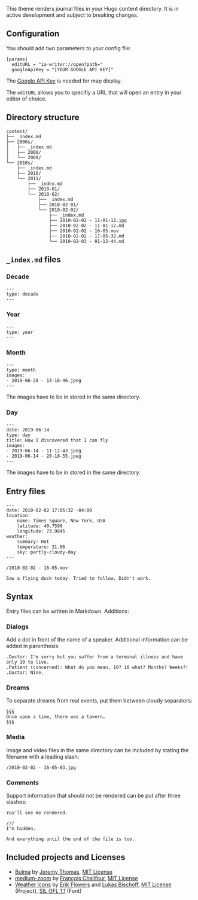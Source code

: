 This theme renders journal files in your Hugo content directory. It is in active development and subject to breaking changes.

## Configuration

You should add two parameters to your config file:

```
[params]
  editURL = "ia-writer://open?path="
  googleApiKey = "[YOUR GOOGLE API KEY]"
```

The [Google API Key](https://developers.google.com/maps/documentation/javascript/get-api-key) is needed for map display.

The `editURL` allows you to specifiy a URL that will open an entry in your editor of choice.

## Directory structure

```
content/
├── _index.md
├── 2000s/
│   ├── _index.md
│   ├── 2008/
│   └── 2009/
└── 2010s/
    ├── _index.md
    ├── 2010/
    └── 2011/
        ├── _index.md
        ├── 2010-01/
        └── 2010-02/
            ├── _index.md
            ├── 2010-02-01/
            └── 2010-02-02/
                ├── _index.md
                ├── 2010-02-02 - 11-01-12.jpg
                ├── 2010-02-02 - 11-01-12.md
                ├── 2010-02-02 - 16-05.mov
                ├── 2010-02-02 - 17-05-32.md
                └── 2010-02-03 - 01-12-44.md
```

## `_index.md` files

### Decade

```
---
type: decade
---
```

### Year

```
---
type: year
---
```

### Month

```
---
type: month
images:
- 2019-06-28 - 13-16-46.jpeg
---
```

The images have to be in stored in the same directory.

### Day

```
---
date: 2019-06-14
type: day
title: How I discovered that I can fly
images:
- 2019-06-14 - 11-12-43.jpeg
- 2019-06-14 - 20-18-55.jpeg
---
```

The images have to be in stored in the same directory.

## Entry files

```
---
date: 2010-02-02 17:05:32 -04:00
location:
    name: Times Square, New York, USA
    latitude: 40.7590
    longitude: 73.9845
weather:
    summary: Hot
    temperature: 31.06
    sky: partly-cloudy-day
---

/2010-02-02 - 16-05.mov

Saw a flying duck today. Tried to follow. Didn't work.
```

## Syntax

Entry files can be written in Markdown. Additions:

### Dialogs

Add a dot in front of the name of a speaker. Additional information can be added in parenthesis:

```
.Doctor: I'm sorry but you suffer from a terminal illness and have only 10 to live.
.Patient (concerned): What do you mean, 10? 10 what? Months? Weeks?!
.Doctor: Nine.
```

### Dreams

To separate dreams from real events, put them between cloudy separators:

```
§§§
Once upon a time, there was a tavern…
§§§
```

### Media

Image and video files in the same directory can be included by stating the filename with a leading slash:

```
/2010-02-02 - 16-05-03.jpg
```

### Comments

Support information that should not be rendered can be put after three slashes:

```
You'll see me rendered.

///
I'm hidden.

And everything until the end of the file is too.
```

## Included projects and Licenses

- [Bulma](http://bulma.io) by [Jeremy Thomas](https://jgthms.com), [MIT License](https://github.com/jgthms/bulma/blob/master/LICENSE)
- [medium-zoom](https://github.com/francoischalifour/medium-zoom) by [François Chalifour](https://francoischalifour.com), [MIT License](https://github.com/francoischalifour/medium-zoom/blob/master/LICENSE)
- [Weather Icons](https://erikflowers.github.io/weather-icons/) by [Erik Flowers](http://www.twitter.com/erik_flowers) and [Lukas Bischoff](http://www.twitter.com/artill), [MIT License](https://opensource.org/licenses/mit-license.html) (Project), [SIL OFL 1.1](http://scripts.sil.org/OFL) (Font)
